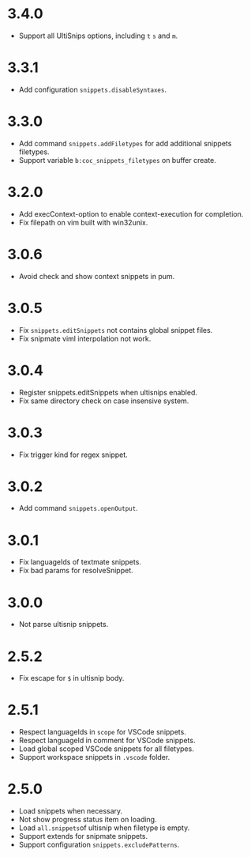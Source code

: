 # 3.4.0

- Support all UltiSnips options, including `t` `s` and `m`.

# 3.3.1

- Add configuration `snippets.disableSyntaxes`.

# 3.3.0

- Add command `snippets.addFiletypes` for add additional snippets filetypes.
- Support variable `b:coc_snippets_filetypes` on buffer create.

# 3.2.0

- Add execContext-option to enable context-execution for completion.
- Fix filepath on vim built with win32unix.

# 3.0.6

- Avoid check and show context snippets in pum.

# 3.0.5

- Fix `snippets.editSnippets` not contains global snippet files.
- Fix snipmate viml interpolation not work.

# 3.0.4

- Register snippets.editSnippets when ultisnips enabled.
- Fix same directory check on case insensive system.

# 3.0.3

- Fix trigger kind for regex snippet.

# 3.0.2

- Add command `snippets.openOutput`.

# 3.0.1

- Fix languageIds of textmate snippets.
- Fix bad params for resolveSnippet.

# 3.0.0

- Not parse ultisnip snippets.

# 2.5.2

- Fix escape for `$` in ultisnip body.

# 2.5.1

- Respect languageIds in `scope` for VSCode snippets.
- Respect languageId in comment for VSCode snippets.
- Load global scoped VSCode snippets for all filetypes.
- Support workspace snippets in `.vscode` folder.

# 2.5.0

- Load snippets when necessary.
- Not show progress status item on loading.
- Load `all.snippets`of ultisnip when filetype is empty.
- Support extends for snipmate snippets.
- Support configuration `snippets.excludePatterns`.
